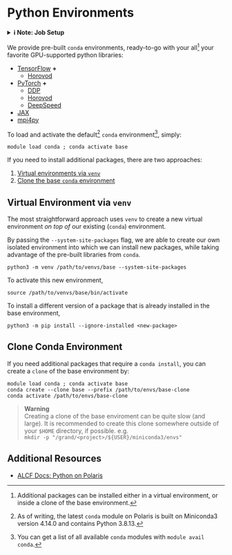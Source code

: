 # Python Environments

<details closed><summary><b>ℹ️ Note: Job Setup</b></summary>
<p>
  
> **Note**
> <br> The instructions below should be **ran directly from a compute node**.
>
> Explicitly, to request an interactive job (from `polaris-login`):
> ```Shell
> qsub -A <project> -q debug-scaling -l select=2 -l walltime=01:00:00 -I
> ```
> Refer to
> [job scheduling and execution](https://docs.alcf.anl.gov/running-jobs/job-and-queue-scheduling/)
> for additional information.
>

> **Warning**
> <br> In addition, all example paths specified below should be replaced by a
> suitably chosen destination.
>
> For example,
> ```Shell
> /path/to/miniconda3/envs/
> ```
> would be replaced by
> ```Shell
> /lus/grand/projects/datascience/foremans/miniconda3/envs/
> ```

</p>
</details>

We provide pre-built `conda` environments, ready-to-go with your all[^all] your favorite GPU-supported python libraries:

- [TensorFlow](https://docs.alcf.anl.gov/polaris/data-science-workflows/frameworks/tensorflow/) **\+**
  - [Horovod](https://horovod.readthedocs.io/en/stable/tensorflow.html)
- [PyTorch](https://docs.alcf.anl.gov/polaris/data-science-workflows/frameworks/pytorch/) **\+**
  - [DDP](https://pytorch.org/tutorials/beginner/dist_overview.html)
  - [Horovod](https://horovod.readthedocs.io/en/stable/pytorch.html)
  - [DeepSpeed](https://docs.alcf.anl.gov/polaris/data-science-workflows/frameworks/deepspeed/)
- [JAX](https://jax.readthedocs.io/en/latest/)
- [mpi4py](https://mpi4py.readthedocs.io/en/stable/)

To load and activate the default[^versions] `conda` environment[^conda1], simply:

```Shell
module load conda ; conda activate base
```

If you need to install additional packages, there are two approaches:

1. [Virtual environments via `venv`](#virtual-environment-via-venv)
2. [Clone the base `conda` environment](#clone-conda-environment)

## Virtual Environment via `venv`

The most straightforward approach uses `venv` to create a new virtual
environment _on top of_ our existing (`conda`) environment.

By passing the `--system-site-packages` flag, we are able to create our own
isolated environment into which we can install new packages, while taking
advantage of the pre-built libraries from `conda`.

```Shell
python3 -m venv /path/to/venvs/base --system-site-packages
```

To activate this new environment,

```Shell
source /path/to/venvs/base/bin/activate
```

To install a different version of a package that is already installed in the
base environment,

```Shell
python3 -m pip install --ignore-installed <new-package>
```

## Clone Conda Environment

If you need additional packages that require a `conda install`, you can create
a `clone` of the base environment by:

```Shell
module load conda ; conda activate base
conda create --clone base --prefix /path/to/envs/base-clone
conda activate /path/to/envs/base-clone
```

> **Warning**
> <br> Creating a clone of the base enviroment
> can be quite slow (and large).
> It is recommended to create this clone somewhere
> outside of your `$HOME` directory, if possible.
> e.g.  
> `mkdir -p "/grand/<project>/${USER}/miniconda3/envs"`


## Additional Resources

- [ALCF Docs: Python on Polaris](https://docs.alcf.anl.gov/polaris/data-science-workflows/python/)


[^versions]:
    As of writing, the latest `conda` module on Polaris is built on Miniconda3
    version 4.14.0 and contains Python 3.8.13.
[^all]:
    Additional packages can be installed either in a virtual environment, or
    inside a clone of the base environment.
[^conda1]:
    You can get a list of all available `conda` modules with `module avail conda`.
